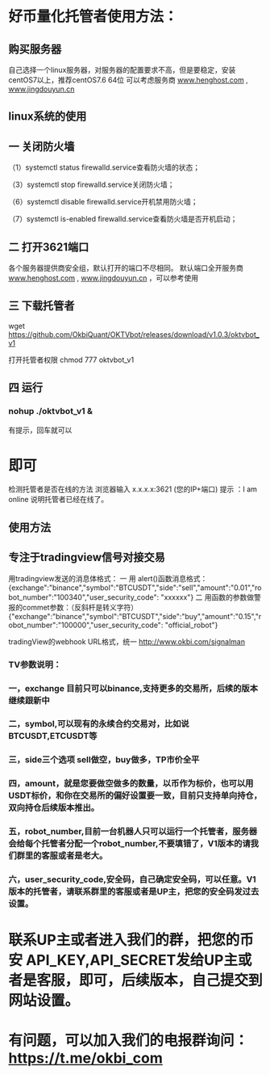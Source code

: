 # 好币量化托管者使用方法：

## 购买服务器

自己选择一个linux服务器，对服务器的配置要求不高，但是要稳定，安装centOS7以上，推荐centOS7.6 64位
可以考虑服务商 www.henghost.com , www.jingdouyun.cn

## linux系统的使用
## 一 关闭防火墙

（1）systemctl  status firewalld.service查看防火墙的状态；

（3）systemctl  stop firewalld.service关闭防火墙；

（6）systemctl  disable firewalld.service开机禁用防火墙；

（7）systemctl  is-enabled firewalld.service查看防火墙是否开机启动；

## 二 打开3621端口

各个服务器提供商安全组，默认打开的端口不尽相同。
默认端口全开服务商 www.henghost.com , www.jingdouyun.cn ，可以参考使用

## 三 下载托管者

wget https://github.com/OkbiQuant/OKTVbot/releases/download/v1.0.3/oktvbot_v1

打开托管者权限
chmod 777 oktvbot_v1

## 四 运行 
### nohup ./oktvbot_v1 &
有提示，回车就可以
# 即可

检测托管者是否在线的方法
浏览器输入 x.x.x.x:3621   (您的IP+端口)
提示 ：I am online
说明托管者已经在线了。

## 使用方法

## 专注于tradingview信号对接交易
用tradingview发送的消息体格式：
一 用 alert()函数消息格式：
{exchange":"binance","symbol":"BTCUSDT","side":"sell","amount":"0.01","robot_number":"100340","user_security_code": "xxxxxx"}
二 用函数的参数做警报的commet参数：（反斜杆是转义字符）
{\"exchange\":\"binance\",\"symbol\":\"BTCUSDT\",\"side\":\"buy\",\"amount\":\"0.15\",\"robot_number\":\"100000\",\"user_security_code\": \"official_robot\"}

tradingView的webhook URL格式，统一 http://www.okbi.com/signalman

### TV参数说明：
### 一，exchange 目前只可以binance,支持更多的交易所，后续的版本继续跟新中
### 二，symbol,可以现有的永续合约交易对，比如说 BTCUSDT,ETCUSDT等
### 三，side三个选项 sell做空，buy做多，TP市价全平
### 四，amount，就是您要做空做多的数量，以币作为标价，也可以用USDT标价，和你在交易所的偏好设置要一致，目前只支持单向持仓，双向持仓后续版本推出。
### 五，robot_number,目前一台机器人只可以运行一个托管者，服务器会给每个托管者分配一个robot_number,不要填错了，V1版本的请我们群里的客服或者是老大。
### 六，user_security_code,安全码，自己确定安全码，可以任意。V1版本的托管者，请联系群里的客服或者是UP主，把您的安全码发过去设置。

# 联系UP主或者进入我们的群，把您的币安 API_KEY,API_SECRET发给UP主或者是客服，即可，后续版本，自己提交到网站设置。


# 有问题，可以加入我们的电报群询问： https://t.me/okbi_com

